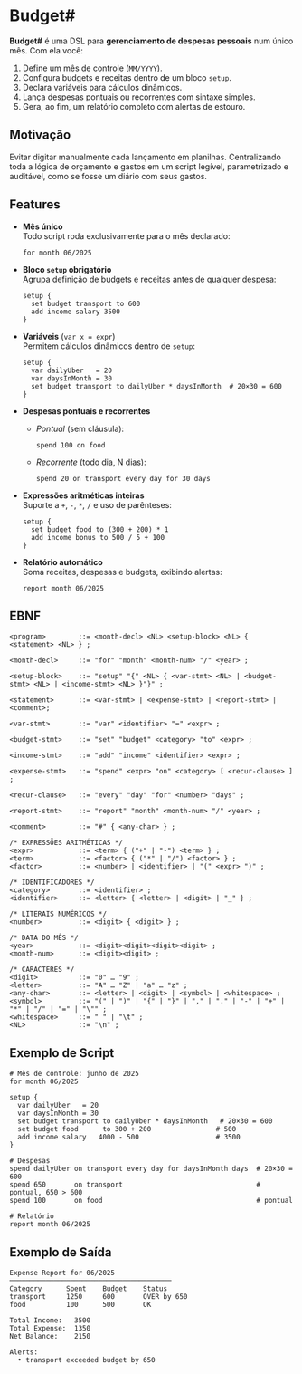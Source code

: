 # Budget#  
**Budget#** é uma DSL para **gerenciamento de despesas pessoais** num único mês. Com ela você:

1. Define um mês de controle (`MM/YYYY`).  
2. Configura budgets e receitas dentro de um bloco `setup`.  
3. Declara variáveis para cálculos dinâmicos.  
4. Lança despesas pontuais ou recorrentes com sintaxe simples.  
5. Gera, ao fim, um relatório completo com alertas de estouro.

## Motivação  
Evitar digitar manualmente cada lançamento em planilhas. Centralizando toda a lógica de orçamento e gastos em um script legível, parametrizado e auditável, como se fosse um diário com seus gastos.

## Features

- **Mês único**  
  Todo script roda exclusivamente para o mês declarado:  
  ```plaintext
  for month 06/2025
  ```

- **Bloco `setup` obrigatório**  
  Agrupa definição de budgets e receitas antes de qualquer despesa:  
  ```plaintext
  setup {
    set budget transport to 600
    add income salary 3500
  }
  ```

- **Variáveis** (`var x = expr`)  
  Permitem cálculos dinâmicos dentro de `setup`:  
  ```plaintext
  setup {
    var dailyUber   = 20
    var daysInMonth = 30
    set budget transport to dailyUber * daysInMonth  # 20×30 = 600
  }
  ```

- **Despesas pontuais e recorrentes**  
  - *Pontual* (sem cláusula):  
    ```plaintext
    spend 100 on food
    ```  
  - *Recorrente* (todo dia, N dias):  
    ```plaintext
    spend 20 on transport every day for 30 days
    ```

- **Expressões aritméticas inteiras**  
  Suporte a `+`, `-`, `*`, `/` e uso de parênteses:
  ```plaintext
  setup {
    set budget food to (300 + 200) * 1
    add income bonus to 500 / 5 + 100
  }
  ```

- **Relatório automático**  
  Soma receitas, despesas e budgets, exibindo alertas:
  ```plaintext
  report month 06/2025
  ```

## EBNF

```ebnf
<program>        ::= <month-decl> <NL> <setup-block> <NL> { <statement> <NL> } ;

<month-decl>     ::= "for" "month" <month-num> "/" <year> ;

<setup-block>    ::= "setup" "{" <NL> { <var-stmt> <NL> | <budget-stmt> <NL> | <income-stmt> <NL> }"}" ;

<statement>      ::= <var-stmt> | <expense-stmt> | <report-stmt> | <comment>;

<var-stmt>       ::= "var" <identifier> "=" <expr> ;

<budget-stmt>    ::= "set" "budget" <category> "to" <expr> ;

<income-stmt>    ::= "add" "income" <identifier> <expr> ;

<expense-stmt>   ::= "spend" <expr> "on" <category> [ <recur-clause> ] ;

<recur-clause>   ::= "every" "day" "for" <number> "days" ;

<report-stmt>    ::= "report" "month" <month-num> "/" <year> ;

<comment>        ::= "#" { <any-char> } ;

/* EXPRESSÕES ARITMÉTICAS */
<expr>           ::= <term> { ("+" | "-") <term> } ;
<term>           ::= <factor> { ("*" | "/") <factor> } ;
<factor>         ::= <number> | <identifier> | "(" <expr> ")" ;

/* IDENTIFICADORES */
<category>       ::= <identifier> ;
<identifier>     ::= <letter> { <letter> | <digit> | "_" } ;

/* LITERAIS NUMÉRICOS */
<number>         ::= <digit> { <digit> } ;

/* DATA DO MÊS */
<year>           ::= <digit><digit><digit><digit> ;
<month-num>      ::= <digit><digit> ;

/* CARACTERES */
<digit>          ::= "0" … "9" ;
<letter>         ::= "A" … "Z" | "a" … "z" ;
<any-char>       ::= <letter> | <digit> | <symbol> | <whitespace> ;
<symbol>         ::= "(" | ")" | "{" | "}" | "," | "." | "-" | "+" | "*" | "/" | "=" | "\"" ;
<whitespace>     ::= " " | "\t" ;
<NL>             ::= "\n" ;

```

## Exemplo de Script
```
# Mês de controle: junho de 2025
for month 06/2025

setup {
  var dailyUber   = 20
  var daysInMonth = 30
  set budget transport to dailyUber * daysInMonth   # 20×30 = 600
  set budget food      to 300 + 200                # 500
  add income salary   4000 - 500                   # 3500
}

# Despesas
spend dailyUber on transport every day for daysInMonth days  # 20×30 = 600
spend 650       on transport                                 # pontual, 650 > 600
spend 100       on food                                      # pontual

# Relatório
report month 06/2025
```
## Exemplo de Saída
```
Expense Report for 06/2025
────────────────────────────────────────
Category      Spent    Budget    Status
transport     1250     600       OVER by 650
food          100      500       OK

Total Income:   3500
Total Expense:  1350
Net Balance:    2150

Alerts:
  • transport exceeded budget by 650
```